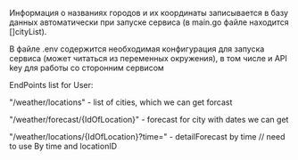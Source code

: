 Информация о названиях городов и их координаты записывается в базу данных автоматически при запуске сервиса (в main.go файле находится
[]cityList).

В файле .env содержится необходимая конфигурация для запуска сервиса (может читаться из переменных окружения), в том числе и API key  для работы со сторонним сервисом


EndPoints list for User:

"/weather/locations" -  list of cities, which we can get forcast

"/weather/forecast/{IdOfLocation}" - forecast for city with dates we can get

"/weather/locations/{IdOfLocation}?time=" - detailForecast by time      // need to use By time and locationID